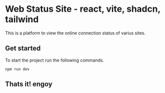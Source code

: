 # Web Status Site - react, vite, shadcn, tailwind

This is a platform to view the online connection status of varius sites.

## Get started

To start the project run the following commands.

```shell
npm run dev
```

## Thats it! engoy
